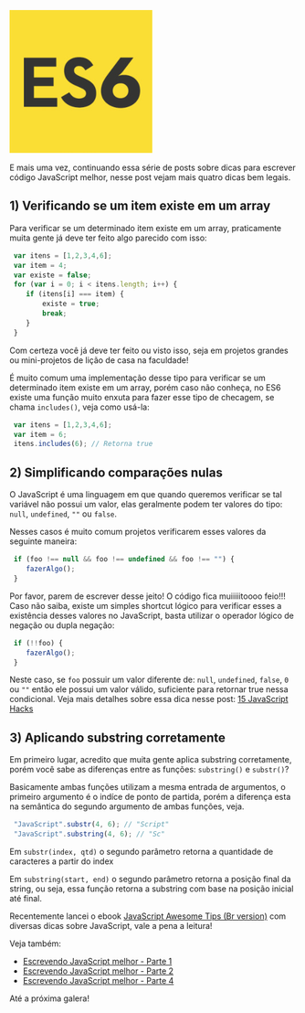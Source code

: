 ![Escrevendo JavaScript melhor](/images/es6-logo.jpg "Escrevendo JavaScript melhor")

E mais uma vez, continuando essa série de posts sobre dicas para escrever código JavaScript melhor, nesse post vejam mais quatro dicas bem legais.

## 1) Verificando se um item existe em um array

Para verificar se um determinado item existe em um array, praticamente muita gente já deve ter feito algo parecido com isso:

``` javascript
 var itens = [1,2,3,4,6];
 var item = 4;
 var existe = false;
 for (var i = 0; i < itens.length; i++) {
    if (itens[i] === item) {
        existe = true;
        break;
    }
 }
``` 

Com certeza você já deve ter feito ou visto isso, seja em projetos grandes ou mini-projetos de lição de casa na faculdade!

É muito comum uma implementação desse tipo para verificar se um determinado item existe em um array, porém caso não conheça, no ES6 existe uma função muito enxuta para fazer esse tipo de checagem, se chama `includes()`, veja como usá-la:

``` javascript
 var itens = [1,2,3,4,6];
 var item = 6;
 itens.includes(6); // Retorna true
``` 

## 2) Simplificando comparações nulas

O JavaScript é uma linguagem em que quando queremos verificar se tal variável não possui um valor, elas geralmente podem ter valores do tipo: `null`, `undefined`, `""` ou `false`.

Nesses casos é muito comum projetos verificarem esses valores da seguinte maneira:

``` javascript
 if (foo !== null && foo !== undefined && foo !== "") {
    fazerAlgo();
 }
``` 

Por favor, parem de escrever desse jeito! O código fica muiiiiitoooo feio!!!
Caso não saiba, existe um simples shortcut lógico para verificar esses a existência desses valores no JavaScript, basta utilizar o operador lógico de negação ou dupla negação:

``` javascript
 if (!!foo) {
    fazerAlgo();
 }
``` 

Neste caso, se `foo` possuir um valor diferente de: `null`, `undefined`, `false`, `0` ou `""` então ele possui um valor válido, suficiente para retornar true nessa condicional.
Veja mais detalhes sobre essa dica nesse post: [15 JavaScript Hacks](/15-javascript-hacks "15 JavaScript Hacks")

## 3) Aplicando substring corretamente

Em primeiro lugar, acredito que muita gente aplica substring corretamente, porém você sabe as diferenças entre as funções: `substring()` e `substr()`?

Basicamente ambas funções utilizam a mesma entrada de argumentos, o primeiro argumento é o indíce de ponto de partida, porém a diferença esta na semântica do segundo argumento de ambas funções, veja.

``` javascript
 "JavaScript".substr(4, 6); // "Script"
 "JavaScript".substring(4, 6); // "Sc"
``` 

Em `substr(index, qtd)` o segundo parâmetro retorna a quantidade de caracteres a partir do index

Em `substring(start, end)` o segundo parâmetro retorna a posição final da string, ou seja, essa função retorna a substring com base na posição inicial até final.

Recentemente lancei o ebook [JavaScript Awesome Tips (Br version)](https://leanpub.com/javascript-awesome-tips-br-version) com diversas dicas sobre JavaScript, vale a pena a leitura!

Veja também:

*   [Escrevendo JavaScript melhor - Parte 1](/escrevendo-javascript-melhor-parte-1 "Escrevendo JavaScript melhor - Parte 1")
*   [Escrevendo JavaScript melhor - Parte 2](/escrevendo-javascript-melhor-parte-2 "Escrevendo JavaScript melhor - Parte 2")
*   [Escrevendo JavaScript melhor - Parte 4](/escrevendo-javascript-melhor-parte-4 "Escrevendo JavaScript melhor - Parte 4")

Até a próxima galera!